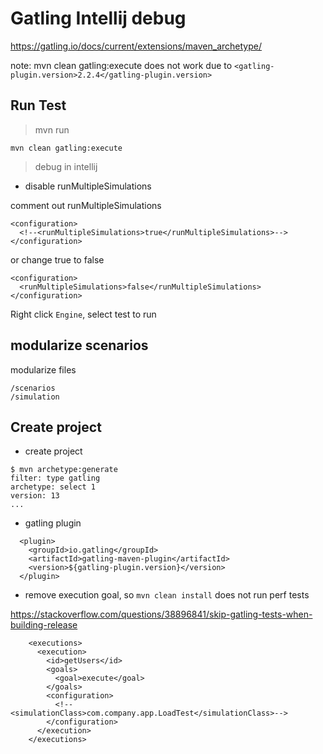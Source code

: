 # Gatling Intellij debug

https://gatling.io/docs/current/extensions/maven_archetype/

note: mvn clean gatling:execute does not work due to `<gatling-plugin.version>2.2.4</gatling-plugin.version>`

## Run Test

> mvn run

```
mvn clean gatling:execute
```

> debug in intellij

- disable runMultipleSimulations

comment out runMultipleSimulations

```
<configuration>
  <!--<runMultipleSimulations>true</runMultipleSimulations>-->
</configuration>
```

or change true to false

```
<configuration>
  <runMultipleSimulations>false</runMultipleSimulations>
</configuration>
```

Right click `Engine`, select test to run

## modularize scenarios

modularize files

```
/scenarios
/simulation
```

## Create project

- create project

```
$ mvn archetype:generate
filter: type gatling
archetype: select 1
version: 13
...
```

- gatling plugin

```
  <plugin>
    <groupId>io.gatling</groupId>
    <artifactId>gatling-maven-plugin</artifactId>
    <version>${gatling-plugin.version}</version>
  </plugin>
```

- remove execution goal, so `mvn clean install` does not run perf tests

https://stackoverflow.com/questions/38896841/skip-gatling-tests-when-building-release

```
    <executions>
      <execution>
        <id>getUsers</id>
        <goals>
          <goal>execute</goal>
        </goals>
        <configuration>
          <!--<simulationClass>com.company.app.LoadTest</simulationClass>-->
        </configuration>
      </execution>
    </executions>
```
